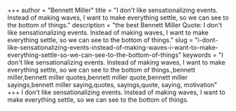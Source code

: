 +++
author = "Bennett Miller"
title = "I don't like sensationalizing events. Instead of making waves, I want to make everything settle, so we can see to the bottom of things."
description = "the best Bennett Miller Quote: I don't like sensationalizing events. Instead of making waves, I want to make everything settle, so we can see to the bottom of things."
slug = "i-dont-like-sensationalizing-events-instead-of-making-waves-i-want-to-make-everything-settle-so-we-can-see-to-the-bottom-of-things"
keywords = "I don't like sensationalizing events. Instead of making waves, I want to make everything settle, so we can see to the bottom of things.,bennett miller,bennett miller quotes,bennett miller quote,bennett miller sayings,bennett miller saying,quotes, sayings,quote, saying, motivation"
+++
I don't like sensationalizing events. Instead of making waves, I want to make everything settle, so we can see to the bottom of things.
